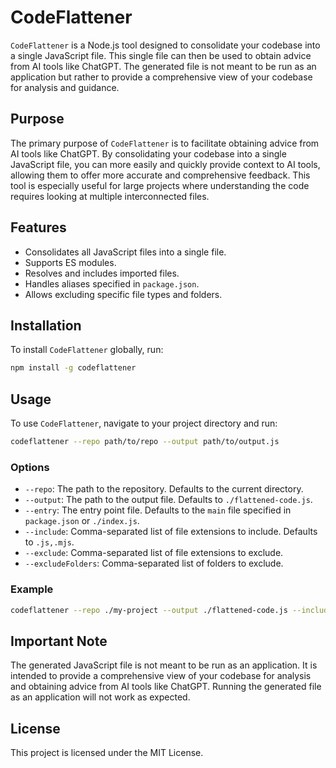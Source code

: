 # CodeFlattener

`CodeFlattener` is a Node.js tool designed to consolidate your codebase into a single JavaScript file. This single file can then be used to obtain advice from AI tools like ChatGPT. The generated file is not meant to be run as an application but rather to provide a comprehensive view of your codebase for analysis and guidance.

## Purpose

The primary purpose of `CodeFlattener` is to facilitate obtaining advice from AI tools like ChatGPT. By consolidating your codebase into a single JavaScript file, you can more easily and quickly provide context to AI tools, allowing them to offer more accurate and comprehensive feedback. This tool is especially useful for large projects where understanding the code requires looking at multiple interconnected files.

## Features

- Consolidates all JavaScript files into a single file.
- Supports ES modules.
- Resolves and includes imported files.
- Handles aliases specified in `package.json`.
- Allows excluding specific file types and folders.

## Installation

To install `CodeFlattener` globally, run:

```sh
npm install -g codeflattener
```

## Usage

To use `CodeFlattener`, navigate to your project directory and run:

```sh
codeflattener --repo path/to/repo --output path/to/output.js
```

### Options

- `--repo`: The path to the repository. Defaults to the current directory.
- `--output`: The path to the output file. Defaults to `./flattened-code.js`.
- `--entry`: The entry point file. Defaults to the `main` file specified in `package.json` or `./index.js`.
- `--include`: Comma-separated list of file extensions to include. Defaults to `.js,.mjs`.
- `--exclude`: Comma-separated list of file extensions to exclude.
- `--excludeFolders`: Comma-separated list of folders to exclude.

### Example

```sh
codeflattener --repo ./my-project --output ./flattened-code.js --include .js,.mjs --exclude .test.js --excludeFolders node_modules,dist
```

## Important Note

The generated JavaScript file is not meant to be run as an application. It is intended to provide a comprehensive view of your codebase for analysis and obtaining advice from AI tools like ChatGPT. Running the generated file as an application will not work as expected.

## License

This project is licensed under the MIT License.
